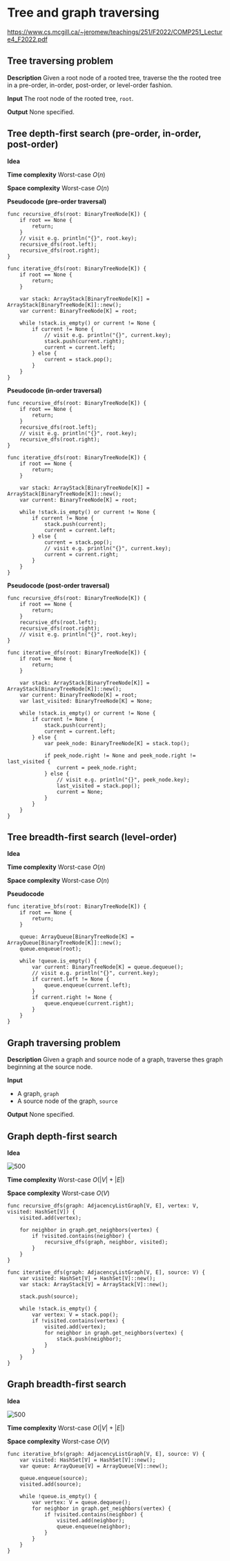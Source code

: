 # Tree and graph traversing
https://www.cs.mcgill.ca/~jeromew/teachings/251/F2022/COMP251_Lecture4_F2022.pdf
## Tree traversing problem

**Description**
Given a root node of a rooted tree, traverse the the rooted tree in a pre-order, in-order, post-order, or level-order fashion.

**Input**
The root node of the rooted tree, `root`.

**Output**
None specified.

## Tree depth-first search (pre-order,  in-order,  post-order)

**Idea**

**Time complexity**
Worst-case $O(n)$

**Space complexity**
Worst-case $O(n)$

**Pseudocode (pre-order traversal)**
```
func recursive_dfs(root: BinaryTreeNode[K]) {
	if root == None {
		return; 
	}
	// visit e.g. println("{}", root.key);
	recursive_dfs(root.left);
	recursive_dfs(root.right);
}
```

```
func iterative_dfs(root: BinaryTreeNode[K]) {
	if root == None { 
		return; 
	}

	var stack: ArrayStack[BinaryTreeNode[K]] = ArrayStack[BinaryTreeNode[K]]::new();
	var current: BinaryTreeNode[K] = root;

	while !stack.is_empty() or current != None {
		if current != None {
			// visit e.g. println("{}", current.key);
			stack.push(current.right);
			current = current.left;
		} else {
			current = stack.pop();
		}
	}
}
```

**Pseudocode (in-order traversal)**
```
func recursive_dfs(root: BinaryTreeNode[K]) {
	if root == None { 
		return; 
	}
	recursive_dfs(root.left);
	// visit e.g. println("{}", root.key);
	recursive_dfs(root.right);
}
```

```
func iterative_dfs(root: BinaryTreeNode[K]) {
	if root == None { 
		return; 
	}

	var stack: ArrayStack[BinaryTreeNode[K]] = ArrayStack[BinaryTreeNode[K]]::new();
	var current: BinaryTreeNode[K] = root;

	while !stack.is_empty() or current != None {
		if current != None {
			stack.push(current);
			current = current.left;
		} else {
			current = stack.pop();
			// visit e.g. println("{}", current.key);
			current = current.right;
		}
	}
}
```

**Pseudocode (post-order traversal)**
```
func recursive_dfs(root: BinaryTreeNode[K]) {
	if root == None { 
		return;
	}
	recursive_dfs(root.left);
	recursive_dfs(root.right);
	// visit e.g. println("{}", root.key);
}
```

```
func iterative_dfs(root: BinaryTreeNode[K]) {
    if root == None { 
	    return; 
	}

    var stack: ArrayStack[BinaryTreeNode[K]] = ArrayStack[BinaryTreeNode[K]]::new();
    var current: BinaryTreeNode[K] = root;
    var last_visited: BinaryTreeNode[K] = None;

    while !stack.is_empty() or current != None {
        if current != None {
            stack.push(current);
            current = current.left;
        } else {
            var peek_node: BinaryTreeNode[K] = stack.top();

            if peek_node.right != None and peek_node.right != last_visited {
                current = peek_node.right;
            } else {
                // visit e.g. println("{}", peek_node.key);
                last_visited = stack.pop();
                current = None;
            }
        }
    }
}
```

## Tree breadth-first search (level-order)

**Idea**

**Time complexity**
Worst-case $O(n)$

**Space complexity**
Worst-case $O(n)$

**Pseudocode**
```
func iterative_bfs(root: BinaryTreeNode[K]) {
	if root == None { 
		return; 
	}
	
	queue: ArrayQueue[BinaryTreeNode[K] = ArrayQueue[BinaryTreeNode[K]]::new();
	queue.enqueue(root);

	while !queue.is_empty() {
		var current: BinaryTreeNode[K] = queue.dequeue();
		// visit e.g. println("{}", current.key);
		if current.left != None { 
			queue.enqueue(current.left); 
		}
		if current.right != None { 
			queue.enqueue(current.right); 
		}
	}
}
```

## Graph traversing problem

**Description**
Given a graph and source node of a graph, traverse thes graph beginning at the source node.

**Input**
- A graph, `graph`
- A source node of the graph, `source`

**Output**
None specified.

## Graph depth-first search

**Idea**

![500](images/Pasted%20image%2020250318064132.png)

**Time complexity**
Worst-case $O(|V| + |E|)$

**Space complexity**
Worst-case $O(V)$

```
func recursive_dfs(graph: AdjacencyListGraph[V, E], vertex: V, visited: HashSet[V]) {
	visited.add(vertex);

	for neighbor in graph.get_neighbors(vertex) {
		if !visited.contains(neighbor) {
			recursive_dfs(graph, neighbor, visited);
		}
	}
}
```

```
func iterative_dfs(graph: AdjacencyListGraph[V, E], source: V) {
	var visited: HashSet[V] = HashSet[V]::new();
	var stack: ArrayStack[V] = ArrayStack[V]::new();
	
	stack.push(source);
	
	while !stack.is_empty() {
		var vertex: V = stack.pop();
		if !visited.contains(vertex) {
			visited.add(vertex);
			for neighbor in graph.get_neighbors(vertex) {
				stack.push(neighbor);
	        }
		}
	}
}
```

## Graph breadth-first search

**Idea**

![500](images/Pasted%20image%2020250318064110.png)

**Time complexity**
Worst-case $O(|V| + |E|)$

**Space complexity**
Worst-case $O(V)$

```
func iterative_bfs(graph: AdjacencyListGraph[V, E], source: V) {
	var visited: HashSet[V] = HashSet[V]::new();
	var queue: ArrayQueue[V] = ArrayQueue[V]::new();
	
	queue.enqueue(source);
	visited.add(source);
	
	while !queue.is_empty() {
		var vertex: V = queue.dequeue();
		for neighbor in graph.get_neighbors(vertex) {
			if !visited.contains(neighbor) {
				visited.add(neighbor);
				queue.enqueue(neighbor);
			}
		}
	}
}
```
